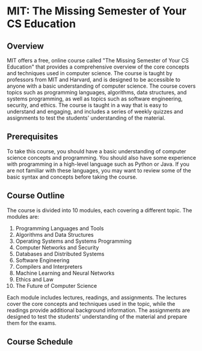 #   MIT: The Missing Semester of Your CS Education

## Overview

MIT offers a free, online course called "The Missing Semester of Your CS Education" that provides a comprehensive overview of the core concepts and techniques used in computer science. The course is taught by professors from MIT and Harvard, and is designed to be accessible to anyone with a basic understanding of computer science. The course covers topics such as programming languages, algorithms, data structures, and systems programming, as well as topics such as software engineering, security, and ethics. The course is taught in a way that is easy to understand and engaging, and includes a series of weekly quizzes and assignments to test the students' understanding of the material.

## Prerequisites

To take this course, you should have a basic understanding of computer science concepts and programming. You should also have some experience with programming in a high-level language such as Python or Java. If you are not familiar with these languages, you may want to review some of the basic syntax and concepts before taking the course.    

## Course Outline

The course is divided into 10 modules, each covering a different topic. The modules are:

1. Programming Languages and Tools
2. Algorithms and Data Structures
3. Operating Systems and Systems Programming
4. Computer Networks and Security
5. Databases and Distributed Systems
6. Software Engineering
7. Compilers and Interpreters
8. Machine Learning and Neural Networks
9. Ethics and Law
10. The Future of Computer Science

Each module includes lectures, readings, and assignments. The lectures cover the core concepts and techniques used in the topic, while the readings provide additional background information. The assignments are designed to test the students' understanding of the material and prepare them for the exams.

## Course Schedule